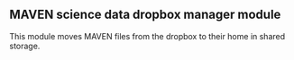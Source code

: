 ## MAVEN science data dropbox manager module

This module moves MAVEN files from the dropbox to their home in shared storage.
